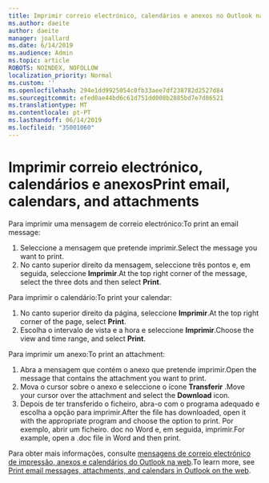 ```yaml
---
title: Imprimir correio electrónico, calendários e anexos no Outlook na web
ms.author: daeite
author: daeite
manager: joallard
ms.date: 6/14/2019
ms.audience: Admin
ms.topic: article
ROBOTS: NOINDEX, NOFOLLOW
localization_priority: Normal
ms.custom: ''
ms.openlocfilehash: 294e1dd9925054c0fb33aee7df238782d2527d84
ms.sourcegitcommit: efed0ae44bd6c61d751dd008b2885bd7e7d86521
ms.translationtype: MT
ms.contentlocale: pt-PT
ms.lasthandoff: 06/14/2019
ms.locfileid: "35001060"
---
```

# <a name="print-email-calendars-and-attachments"></a><span data-ttu-id="890c0-102">Imprimir correio electrónico, calendários e anexos</span><span class="sxs-lookup"><span data-stu-id="890c0-102">Print email, calendars, and attachments</span></span>

<span data-ttu-id="890c0-103">Para imprimir uma mensagem de correio electrónico:</span><span class="sxs-lookup"><span data-stu-id="890c0-103">To print an email message:</span></span>
  
1. <span data-ttu-id="890c0-104">Seleccione a mensagem que pretende imprimir.</span><span class="sxs-lookup"><span data-stu-id="890c0-104">Select the message you want to print.</span></span>
1. <span data-ttu-id="890c0-105">No canto superior direito da mensagem, seleccione três pontos e, em seguida, seleccione **Imprimir**.</span><span class="sxs-lookup"><span data-stu-id="890c0-105">At the top right corner of the message, select the three dots and then select **Print**.</span></span>

<span data-ttu-id="890c0-106">Para imprimir o calendário:</span><span class="sxs-lookup"><span data-stu-id="890c0-106">To print your calendar:</span></span>

1. <span data-ttu-id="890c0-107">No canto superior direito da página, seleccione **Imprimir**.</span><span class="sxs-lookup"><span data-stu-id="890c0-107">At the top right corner of the page, select **Print**.</span></span>
1. <span data-ttu-id="890c0-108">Escolha o intervalo de vista e a hora e seleccione **Imprimir**.</span><span class="sxs-lookup"><span data-stu-id="890c0-108">Choose the view and time range, and select **Print**.</span></span>

<span data-ttu-id="890c0-109">Para imprimir um anexo:</span><span class="sxs-lookup"><span data-stu-id="890c0-109">To print an attachment:</span></span>

1. <span data-ttu-id="890c0-110">Abra a mensagem que contém o anexo que pretende imprimir.</span><span class="sxs-lookup"><span data-stu-id="890c0-110">Open the message that contains the attachment you want to print.</span></span>
2. <span data-ttu-id="890c0-111">Mova o cursor sobre o anexo e seleccione o ícone **Transferir** .</span><span class="sxs-lookup"><span data-stu-id="890c0-111">Move your cursor over the attachment and select the **Download** icon.</span></span>
3. <span data-ttu-id="890c0-112">Depois de ter transferido o ficheiro, abra-o com o programa adequado e escolha a opção para imprimir.</span><span class="sxs-lookup"><span data-stu-id="890c0-112">After the file has downloaded, open it with the appropriate program and choose the option to print.</span></span> <span data-ttu-id="890c0-113">Por exemplo, abrir um ficheiro. doc no Word e, em seguida, imprimir.</span><span class="sxs-lookup"><span data-stu-id="890c0-113">For example, open a .doc file in Word and then print.</span></span>

<span data-ttu-id="890c0-114">Para obter mais informações, consulte [mensagens de correio electrónico de impressão, anexos e calendários do Outlook na web](https://support.office.com/article/2cf529d1-3b8f-4de2-b254-b7f870e58a2b).</span><span class="sxs-lookup"><span data-stu-id="890c0-114">To learn more, see [Print email messages, attachments, and calendars in Outlook on the web](https://support.office.com/article/2cf529d1-3b8f-4de2-b254-b7f870e58a2b).</span></span>